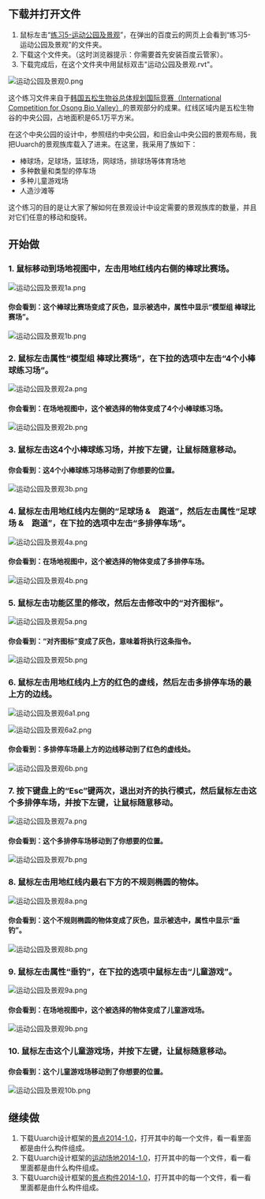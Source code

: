 ## 下载并打开文件

1. 鼠标左击“[练习5-运动公园及景观](http://pan.baidu.com/s/1bujkYi)”，在弹出的百度云的网页上会看到“练习5-运动公园及景观”的文件夹。
2. 下载这个文件夹。（这时浏览器提示：你需要首先安装百度云管家）。
3. 下载完成后，在这个文件夹中用鼠标双击"运动公园及景观.rvt"。

![运动公园及景观0.png](/images/运动公园及景观/运动公园及景观0.png)

这个练习文件来自于[韩国五松生物谷总体规划国际竞赛（International Competition for Osong Bio Valley）](http://www.deathbyarchitecture.com/viewCompetition.html?id=1685)的景观部分的成果。红线区域内是五松生物谷的中央公园，占地面积是65.1万平方米。

在这个中央公园的设计中，参照纽约中央公园，和旧金山中央公园的景观布局，我把Uuarch的景观族库载入了进来。在这里，我采用了族如下：

- 棒球场，足球场，篮球场，网球场，排球场等体育场地
- 多种数量和类型的停车场
- 多种儿童游戏场
- 人造沙滩等

这个练习的目的是让大家了解如何在景观设计中设定需要的景观族库的数量，并且对它们任意的移动和旋转。

## 开始做

### 1. 鼠标移动到场地视图中，左击用地红线内右侧的棒球比赛场。

![运动公园及景观1a.png](/images/运动公园及景观/运动公园及景观1a.png)

#### 你会看到：这个棒球比赛场变成了灰色，显示被选中，属性中显示“模型组 棒球比赛场”。

![运动公园及景观1b.png](/images/运动公园及景观/运动公园及景观1b.png)

### 2. 鼠标左击属性“模型组 棒球比赛场”，在下拉的选项中左击“4个小棒球练习场”。

![运动公园及景观2a.png](/images/运动公园及景观/运动公园及景观2a.png)

#### 你会看到：在场地视图中，这个被选择的物体变成了4个小棒球练习场。

![运动公园及景观2b.png](/images/运动公园及景观/运动公园及景观2b.png)

### 3. 鼠标左击这4个小棒球练习场，并按下左键，让鼠标随意移动。

#### 你会看到：这4个小棒球练习场移动到了你想要的位置。

![运动公园及景观3b.png](/images/运动公园及景观/运动公园及景观3b.png)

### 4. 鼠标左击用地红线内左侧的“足球场 &　跑道”，然后左击属性“足球场 &　跑道”，在下拉的选项中左击“多排停车场”。

![运动公园及景观4a.png](/images/运动公园及景观/运动公园及景观4a.png)

#### 你会看到：在场地视图中，这个被选择的物体变成了多排停车场。

![运动公园及景观4b.png](/images/运动公园及景观/运动公园及景观4b.png)

### 5. 鼠标左击功能区里的修改，然后左击修改中的“对齐图标”。

![运动公园及景观5a.png](/images/运动公园及景观/运动公园及景观5a.png)

#### 你会看到：“对齐图标”变成了灰色，意味着将执行这条指令。

![运动公园及景观5b.png](/images/运动公园及景观/运动公园及景观5b.png)

### 6. 鼠标左击用地红线内上方的红色的虚线，然后左击多排停车场的最上方的边线。

![运动公园及景观6a1.png](/images/运动公园及景观/运动公园及景观6a1.png)

![运动公园及景观6a2.png](/images/运动公园及景观/运动公园及景观6a2.png)

#### 你会看到：多排停车场最上方的边线移动到了红色的虚线处。

![运动公园及景观6b.png](/images/运动公园及景观/运动公园及景观6b.png)

### 7. 按下键盘上的“Esc”键两次，退出对齐的执行模式，然后鼠标左击这个多排停车场，并按下左键，让鼠标随意移动。

![运动公园及景观7a.png](/images/运动公园及景观/运动公园及景观7a.png)

#### 你会看到：这个多排停车场移动到了你想要的位置。

![运动公园及景观7b.png](/images/运动公园及景观/运动公园及景观7b.png)

### 8. 鼠标左击用地红线内最右下方的不规则椭圆的物体。

![运动公园及景观8a.png](/images/运动公园及景观/运动公园及景观8a.png)

#### 你会看到：这个不规则椭圆的物体变成了灰色，显示被选中，属性中显示“垂钓”。

![运动公园及景观8b.png](/images/运动公园及景观/运动公园及景观8b.png)

### 9. 鼠标左击属性“垂钓”，在下拉的选项中鼠标左击“儿童游戏”。

![运动公园及景观9a.png](/images/运动公园及景观/运动公园及景观9a.png)

#### 你会看到：在场地视图中，这个被选择的物体变成了儿童游戏场。

![运动公园及景观9b.png](/images/运动公园及景观/运动公园及景观9b.png)

### 10. 鼠标左击这个儿童游戏场，并按下左键，让鼠标随意移动。

#### 你会看到：这个儿童游戏场移动到了你想要的位置。

![运动公园及景观10b.png](/images/运动公园及景观/运动公园及景观10b.png)

## 继续做

1. 下载Uuarch设计框架的[景点2014-1.0](http://pan.baidu.com/s/1eRD0JGQ)，打开其中的每一个文件，看一看里面都是由什么构件组成。
2. 下载Uuarch设计框架的[运动场地2014-1.0](http://pan.baidu.com/s/1eSwga0U)，打开其中的每一个文件，看一看里面都是由什么构件组成。
3. 下载Uuarch设计框架的[景点构件2014-1.0](http://pan.baidu.com/s/1c2Lm8s4)，打开其中的每一个文件，看一看里面都是由什么构件组成。
